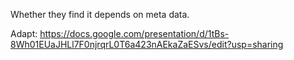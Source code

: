 Whether they find it depends on meta data.

Adapt: https://docs.google.com/presentation/d/1tBs-8Wh01EUaJHLl7F0njrqrL0T6a423nAEkaZaESvs/edit?usp=sharing